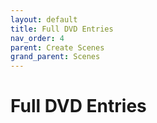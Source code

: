 ```yaml
---
layout: default
title: Full DVD Entries
nav_order: 4
parent: Create Scenes
grand_parent: Scenes
---
```


# Full DVD Entries
